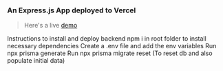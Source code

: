 ### An Express.js App deployed to Vercel

> Here's a live [demo](https://express-to-vercel-demo.vercel.app/)

Instructions to install and deploy backend
npm i in root folder to install necessary dependencies
Create a .env file and add the env variables
Run npx prisma generate 
Run npx prisma migrate reset (To reset db and also populate initial data)
